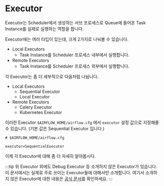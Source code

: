 # Executor

Executor는 Scheduler에서 생성하는 서브 프로세스로 Queue에 들어온 Task Instance를 실제로 실행하는 역할을 합니다.

Executor에는 여러 타입이 있는데, 크게 2가지로 나눠볼 수 있습니다.

- Local Executors
  - Task Instance를 Scheduler 프로세스 내부에서 실행합니다.
- Remote Executors
  - Task Instance를 Scheduler 프로세스 외부에서 실행합니다.

각 Executor는 좀 더 세부적으로 다음처럼 나뉩니다.

- Local Executors
  - Sequential Executor
  - Local Executor
- Remote Executors
  - Celery Executor
  - Kubernetes Executor

이러한 Executor `$AIRFLOW_HOME/airflow.cfg` 에서 `executor` 설정 값으로 지정해줄 수 있습니다. (기본 값은 Sequential Executor 입니다.)

```
# $AIRFLOW_HOME/airflow.cfg

executor=SequentialExecutor
```

이제 각 Executor에 대해 좀 더 자세히 알아봅시다.

:::tip
위 Executor 외에도 Debug Executor 등 소개하지 않은 Executor가 있습니다.
이 문서에서는 실제로 주로 쓰이는 Executor들에 대해서만 소개합니다. 여기서 소개하지 않은 Executor에 대한 내용은 [공식 문서](https://airflow.apache.org/docs/apache-airflow/2.2.3/executor/index.html)를 확인하세요.
:::
